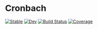 # Cronbach

[![Stable](https://img.shields.io/badge/docs-stable-blue.svg)](https://schneiderfelipe.github.io/Cronbach.jl/stable)
[![Dev](https://img.shields.io/badge/docs-dev-blue.svg)](https://schneiderfelipe.github.io/Cronbach.jl/dev)
[![Build Status](https://github.com/schneiderfelipe/Cronbach.jl/workflows/CI/badge.svg)](https://github.com/schneiderfelipe/Cronbach.jl/actions)
[![Coverage](https://codecov.io/gh/schneiderfelipe/Cronbach.jl/branch/master/graph/badge.svg)](https://codecov.io/gh/schneiderfelipe/Cronbach.jl)
